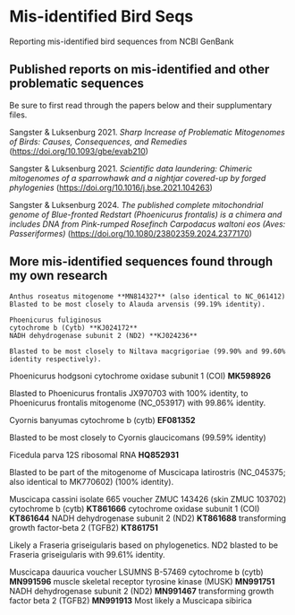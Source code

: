 # Mis-identified Bird Seqs
Reporting mis-identified bird sequences from NCBI GenBank

## **Published reports on mis-identified and other problematic sequences**
Be sure to first read through the papers below and their supplumentary files.

Sangster & Luksenburg 2021. *Sharp Increase of Problematic Mitogenomes of Birds: Causes, Consequences, and Remedies* (https://doi.org/10.1093/gbe/evab210)

Sangster & Luksenburg 2021. *Scientific data laundering: Chimeric mitogenomes of a sparrowhawk and a nightjar covered-up by forged phylogenies* (https://doi.org/10.1016/j.bse.2021.104263)

Sangster & Luksenburg 2024. *The published complete mitochondrial genome of Blue-fronted Redstart (Phoenicurus frontalis) is a chimera and includes DNA from Pink-rumped Rosefinch Carpodacus waltoni eos (Aves: Passeriformes)* (https://doi.org/10.1080/23802359.2024.2377170)


## **More mis-identified sequences found through my own research**
```
Anthus roseatus mitogenome **MN814327** (also identical to NC_061412)
Blasted to be most closely to Alauda arvensis (99.19% identity).
```

```
Phoenicurus fuliginosus
cytochrome b (Cytb) **KJ024172**
NADH dehydrogenase subunit 2 (ND2) **KJ024236**

Blasted to be most closely to Niltava macgrigoriae (99.90% and 99.60% identity respectively).
```

Phoenicurus hodgsoni cytochrome oxidase subunit 1 (COI) **MK598926**

Blasted to Phoenicurus frontalis JX970703 with 100% identity, to Phoenicurus frontalis mitogenome (NC_053917) with 99.86% identity.


Cyornis banyumas cytochrome b (cytb) **EF081352**

Blasted to be most closely to Cyornis glaucicomans (99.59% identity)


Ficedula parva 12S ribosomal RNA **HQ852931**

Blasted to be part of the mitogenome of Muscicapa latirostris (NC_045375; also identical to MK770602) (100% identity).


Muscicapa cassini isolate 665 voucher ZMUC 143426 (skin ZMUC 103702)
cytochrome b (cytb) **KT861666**
cytochrome oxidase subunit 1 (COI) **KT861644**
NADH dehydrogenase subunit 2 (ND2) **KT861688**
transforming growth factor-beta 2 (TGFB2) **KT861751**

Likely a Fraseria griseigularis based on phylogenetics. ND2 blasted to be Fraseria griseigularis with 99.61% identity.


Muscicapa dauurica voucher LSUMNS B-57469
cytochrome b (cytb) **MN991596**
muscle skeletal receptor tyrosine kinase (MUSK) **MN991751**
NADH dehydrogenase subunit 2 (ND2) **MN991467**
transforming growth factor beta 2 (TGFB2) **MN991913**
Most likely a Muscicapa sibirica
